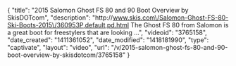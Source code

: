 {
    "title": "2015 Salomon Ghost FS 80 and 90 Boot Overview by SkisDOTcom",
    "description": "http:\/\/www.skis.com\/Salomon-Ghost-FS-80-Ski-Boots-2015\/360953P,default,pd.html The Ghost FS 80 from Salomon is a great boot for freestylers that are looking ...",
    "videoid": "3765158",
    "date_created": "1411361052",
    "date_modified": "1418181990",
    "type": "captivate",
    "layout": "video",
    "url": "\/v\/2015-salomon-ghost-fs-80-and-90-boot-overview-by-skisdotcom\/3765158"
}